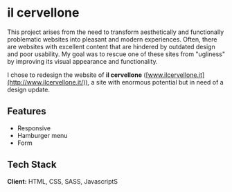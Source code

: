 # il cervellone

This project arises from the need to transform aesthetically and functionally problematic websites into pleasant and modern experiences. Often, there are websites with excellent content that are hindered by outdated design and poor usability. My goal was to rescue one of these sites from "ugliness" by improving its visual appearance and functionality.

I chose to redesign the website of **il cervellone** ([www.ilcervellone.it](http://www.ilcervellone.it/)), a site with enormous potential but in need of a design update.


## Features

- Responsive
- Hamburger menu
- Form


## Tech Stack

**Client:** HTML, CSS, SASS, JavascriptS
